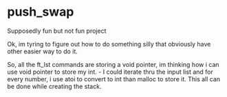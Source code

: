 # push_swap
Supposedly fun but not fun project

Ok, im tyring to figure out how to do something silly that obviously have other easier way to do it.

So, all the ft_lst commands are storing a void pointer, im thinking how i can use void pointer to store my int.
	- I could iterate thru the input list and for every number, i use atoi to convert to int than malloc to store it. This all can be done while creating the stack.